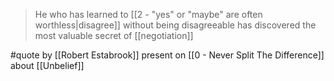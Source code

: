 > He who has learned to [[2 - "yes" or "maybe" are often worthless|disagree]] without being disagreeable has discovered the most valuable secret of [[negotiation]]

#quote by [[Robert Estabrook]] present on [[0 - Never Split The Difference]] about [[Unbelief]]
